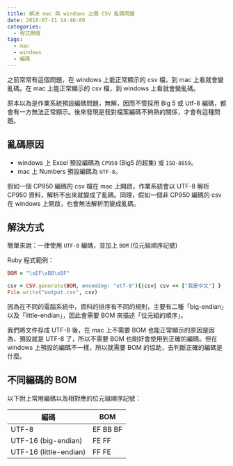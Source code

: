 ```yaml
---
title: 解決 mac 與 windows 之間 CSV 亂碼問題
date: 2018-07-11 14:46:00
categories:
  - 程式開發
tags:
  - mac
  - windows
  - 編碼
---
```


之前常常有這個問題，在 windows 上能正常顯示的 csv 檔，到 mac 上看就會變亂碼。在 mac 上能正常顯示的 csv 檔，到 windows 上看就會變亂碼。

原本以為是作業系統預設編碼問題，無解，因而不管採用 Big 5 或 Utf-8 編碼，都會有一方無法正常顯示。後來發現是我對檔案編碼不夠熟的關係，才會有這種問題。

## 亂碼原因

- windows 上 Excel 預設編碼為 `CP950` (Big5 的超集) 或 `ISO-8859`。
- mac 上 Numbers 預設編碼為 `UTF-8`。

假如一個 CP950 編碼的 csv 檔在 mac 上開啟，作業系統會以 UTF-8 解析 CP950 資料，解析不出來就變成了亂碼。同理，假如一個非 CP950 編碼的 csv 在 windows 上開啟，也會無法解析而變成亂碼。


## 解決方式

簡單來說：一律使用 `UTF-8` 編碼，並加上 `BOM` (位元組順序記號)

Ruby 程式範例：

```rb
BOM = "\xEF\xBB\xBF"

csv = CSV.generate(BOM, encoding: "utf-8"){|csv| csv << ["我是中文"] }
File.write("output.csv", csv)
```

因為在不同的電腦系統中，資料的排序有不同的規則，主要有二種「big-endian」以及「little-endian」，因此會需要 BOM 來描述「位元組的順序」。

我們將文件存成 UTF-8 後，在 mac 上不需要 BOM 也能正常顯示的原因是因為，預設就是 UTF-8 了，所以不需要 BOM 也剛好會使用到正確的編碼。但在 windows 上預設的編碼不一樣，所以就需要 BOM 的協助，去判斷正確的編碼是什麼。

## 不同編碼的 BOM

以下附上常用編碼以及相對應的位元組順序記號：

編碼                    | BOM      |
-----------------------|----------|
UTF-8                  | EF BB BF |
UTF-16 (big-endian)    | FE FF    |
UTF-16 (little-endian) | FF FE    |

